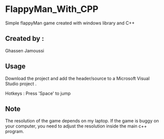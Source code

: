 # FlappyMan_With_CPP
Simple flappyMan game created with windows library and C++

## Created by :
 Ghassen Jamoussi


## Usage 
Download the project and add the header/source to a Microsoft Visual Studio project . 

Hotkeys : Press 'Space' to jump

## Note
The resolution of the game depends on my laptop. If the game is buggy on your computer, you need to adjust the resolution inside the main c++ program.
